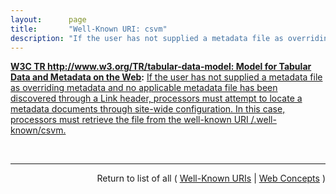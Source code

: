 ```yaml
---
layout:      page
title:       "Well-Known URI: csvm"
description: "If the user has not supplied a metadata file as overriding metadata and no applicable metadata file has been discovered through a Link header, processors must attempt to locate a metadata documents through site-wide configuration. In this case, processors must retrieve the file from the well-known URI /.well-known/csvm."
---
```


**[W3C TR http://www.w3.org/TR/tabular-data-model: Model for Tabular Data and Metadata on the Web](/specs/W3C/TR/tabular-data-model "Tabular data is routinely transferred on the web in a variety of formats, including variants on CSV, tab-delimited files, fixed field formats, spreadsheets, HTML tables, and SQL dumps. This document outlines a data model, or infoset, for tabular data and metadata about that tabular data that can be used as a basis for validation, display, or creating other formats. It also contains some non-normative guidance for publishing tabular data as CSV and how that maps into the tabular data model. An annotated model of tabular data can be supplemented by separate metadata about the table. This specification defines how implementations should locate that metadata, given a file containing tabular data. The standard syntax for that metadata is defined in tabular metadata. Note, however, that applications may have other means to create annotated tables, e.g., through some application specific APIs; this model does not depend on the specificities described in tabular-metadata."):** [If the user has not supplied a metadata file as overriding metadata and no applicable metadata file has been discovered through a Link header, processors must attempt to locate a metadata documents through site-wide configuration. In this case, processors must retrieve the file from the well-known URI /.well-known/csvm.](http://www.w3.org/TR/tabular-data-model/#site-wide-location-configuration "Read documentation for Well-Known URI &#34;csvm&#34;")

<br/>
<hr/>

<p style="text-align: right">Return to list of all ( <a href="../well-known-uris">Well-Known URIs</a> | <a href="../">Web Concepts</a> )</p>